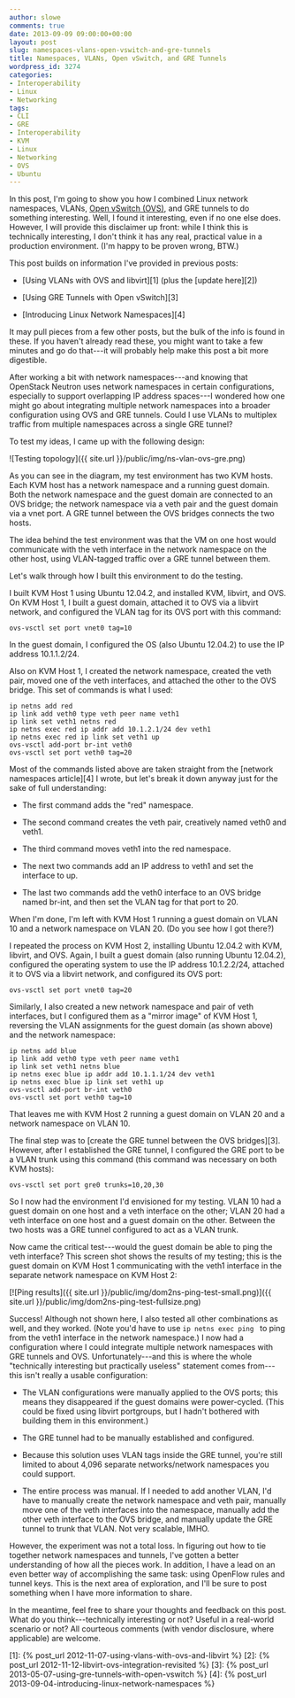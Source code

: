 ```yaml
---
author: slowe
comments: true
date: 2013-09-09 09:00:00+00:00
layout: post
slug: namespaces-vlans-open-vswitch-and-gre-tunnels
title: Namespaces, VLANs, Open vSwitch, and GRE Tunnels
wordpress_id: 3274
categories:
- Interoperability
- Linux
- Networking
tags:
- CLI
- GRE
- Interoperability
- KVM
- Linux
- Networking
- OVS
- Ubuntu
---
```


In this post, I'm going to show you how I combined Linux network namespaces, VLANs, [Open vSwitch (OVS)](http://openvswitch.org/), and GRE tunnels to do something interesting. Well, I found it interesting, even if no one else does. However, I will provide this disclaimer up front: while I think this is technically interesting, I don't think it has any real, practical value in a production environment. (I'm happy to be proven wrong, BTW.)

This post builds on information I've provided in previous posts:

* [Using VLANs with OVS and libvirt][1] (plus the [update here][2])

* [Using GRE Tunnels with Open vSwitch][3]

* [Introducing Linux Network Namespaces][4]

It may pull pieces from a few other posts, but the bulk of the info is found in these. If you haven't already read these, you might want to take a few minutes and go do that---it will probably help make this post a bit more digestible.

After working a bit with network namespaces---and knowing that OpenStack Neutron uses network namespaces in certain configurations, especially to support overlapping IP address spaces---I wondered how one might go about integrating multiple network namespaces into a broader configuration using OVS and GRE tunnels. Could I use VLANs to multiplex traffic from multiple namespaces across a single GRE tunnel?

To test my ideas, I came up with the following design:

![Testing topology]({{ site.url }}/public/img/ns-vlan-ovs-gre.png)

As you can see in the diagram, my test environment has two KVM hosts. Each KVM host has a network namespace and a running guest domain. Both the network namespace and the guest domain are connected to an OVS bridge; the network namespace via a veth pair and the guest domain via a vnet port. A GRE tunnel between the OVS bridges connects the two hosts.

The idea behind the test environment was that the VM on one host would communicate with the veth interface in the network namespace on the other host, using VLAN-tagged traffic over a GRE tunnel between them.

Let's walk through how I built this environment to do the testing.

I built KVM Host 1 using Ubuntu 12.04.2, and installed KVM, libvirt, and OVS. On KVM Host 1, I built a guest domain, attached it to OVS via a libvirt network, and configured the VLAN tag for its OVS port with this command:

    ovs-vsctl set port vnet0 tag=10

In the guest domain, I configured the OS (also Ubuntu 12.04.2) to use the IP address 10.1.1.2/24.

Also on KVM Host 1, I created the network namespace, created the veth pair, moved one of the veth interfaces, and attached the other to the OVS bridge. This set of commands is what I used:

    ip netns add red
    ip link add veth0 type veth peer name veth1
    ip link set veth1 netns red
    ip netns exec red ip addr add 10.1.2.1/24 dev veth1
    ip netns exec red ip link set veth1 up
    ovs-vsctl add-port br-int veth0
    ovs-vsctl set port veth0 tag=20

Most of the commands listed above are taken straight from the [network namespaces article][4] I wrote, but let's break it down anyway just for the sake of full understanding:

* The first command adds the "red" namespace.

* The second command creates the veth pair, creatively named veth0 and veth1.

* The third command moves veth1 into the red namespace.

* The next two commands add an IP address to veth1 and set the interface to up.

* The last two commands add the veth0 interface to an OVS bridge named br-int, and then set the VLAN tag for that port to 20.

When I'm done, I'm left with KVM Host 1 running a guest domain on VLAN 10 and a network namespace on VLAN 20. (Do you see how I got there?)

I repeated the process on KVM Host 2, installing Ubuntu 12.04.2 with KVM, libvirt, and OVS. Again, I built a guest domain (also running Ubuntu 12.04.2), configured the operating system to use the IP address 10.1.2.2/24, attached it to OVS via a libvirt network, and configured its OVS port:

    ovs-vsctl set port vnet0 tag=20

Similarly, I also created a new network namespace and pair of veth interfaces, but I configured them as a "mirror image" of KVM Host 1, reversing the VLAN assignments for the guest domain (as shown above) and the network namespace:

    ip netns add blue
    ip link add veth0 type veth peer name veth1
    ip link set veth1 netns blue
    ip netns exec blue ip addr add 10.1.1.1/24 dev veth1
    ip netns exec blue ip link set veth1 up
    ovs-vsctl add-port br-int veth0
    ovs-vsctl set port veth0 tag=10

That leaves me with KVM Host 2 running a guest domain on VLAN 20 and a network namespace on VLAN 10.

The final step was to [create the GRE tunnel between the OVS bridges][3]. However, after I established the GRE tunnel, I configured the GRE port to be a VLAN trunk using this command (this command was necessary on both KVM hosts):

    ovs-vsctl set port gre0 trunks=10,20,30

So I now had the environment I'd envisioned for my testing. VLAN 10 had a guest domain on one host and a veth interface on the other; VLAN 20 had a veth interface on one host and a guest domain on the other. Between the two hosts was a GRE tunnel configured to act as a VLAN trunk.

Now came the critical test---would the guest domain be able to ping the veth interface? This screen shot shows the results of my testing; this is the guest domain on KVM Host 1 communicating with the veth1 interface in the separate network namespace on KVM Host 2:

[![Ping results]({{ site.url }}/public/img/dom2ns-ping-test-small.png)]({{ site.url }}/public/img/dom2ns-ping-test-fullsize.png)

Success! Although not shown here, I also tested all other combinations as well, and they worked. (Note you'd have to use `ip netns exec ping ` to ping from the veth1 interface in the network namespace.) I now had a configuration where I could integrate multiple network namespaces with GRE tunnels and OVS. Unfortunately---and this is where the whole "technically interesting but practically useless" statement comes from---this isn't really a usable configuration:

* The VLAN configurations were manually applied to the OVS ports; this means they disappeared if the guest domains were power-cycled. (This could be fixed using libvirt portgroups, but I hadn't bothered with building them in this environment.)

* The GRE tunnel had to be manually established and configured.

* Because this solution uses VLAN tags inside the GRE tunnel, you're still limited to about 4,096 separate networks/network namespaces you could support.

* The entire process was manual. If I needed to add another VLAN, I'd have to manually create the network namespace and veth pair, manually move one of the veth interfaces into the namespace, manually add the other veth interface to the OVS bridge, and manually update the GRE tunnel to trunk that VLAN. Not very scalable, IMHO.

However, the experiment was not a total loss. In figuring out how to tie together network namespaces and tunnels, I've gotten a better understanding of how all the pieces work. In addition, I have a lead on an even better way of accomplishing the same task: using OpenFlow rules and tunnel keys. This is the next area of exploration, and I'll be sure to post something when I have more information to share.

In the meantime, feel free to share your thoughts and feedback on this post. What do you think---technically interesting or not? Useful in a real-world scenario or not? All courteous comments (with vendor disclosure, where applicable) are welcome.

[1]: {% post_url 2012-11-07-using-vlans-with-ovs-and-libvirt %}
[2]: {% post_url 2012-11-12-libvirt-ovs-integration-revisited %}
[3]: {% post_url 2013-05-07-using-gre-tunnels-with-open-vswitch %}
[4]: {% post_url 2013-09-04-introducing-linux-network-namespaces %}
